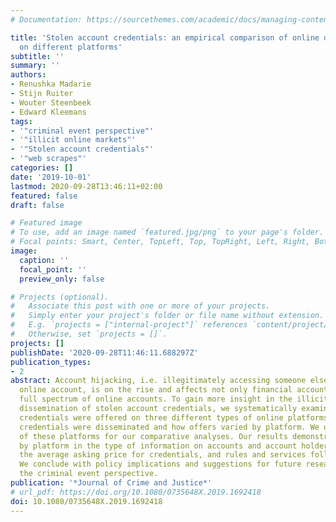 ```yaml
---
# Documentation: https://sourcethemes.com/academic/docs/managing-content/

title: 'Stolen account credentials: an empirical comparison of online dissemination
  on different platforms'
subtitle: ''
summary: ''
authors:
- Renushka Madarie
- Stijn Ruiter
- Wouter Steenbeek
- Edward Kleemans
tags:
- '"criminal event perspective"'
- '"illicit online markets"'
- '"Stolen account credentials"'
- '"web scrapes"'
categories: []
date: '2019-10-01'
lastmod: 2020-09-28T13:46:11+02:00
featured: false
draft: false

# Featured image
# To use, add an image named `featured.jpg/png` to your page's folder.
# Focal points: Smart, Center, TopLeft, Top, TopRight, Left, Right, BottomLeft, Bottom, BottomRight.
image:
  caption: ''
  focal_point: ''
  preview_only: false

# Projects (optional).
#   Associate this post with one or more of your projects.
#   Simply enter your project's folder or file name without extension.
#   E.g. `projects = ["internal-project"]` references `content/project/deep-learning/index.md`.
#   Otherwise, set `projects = []`.
projects: []
publishDate: '2020-09-28T11:46:11.688297Z'
publication_types:
- 2
abstract: Account hijacking, i.e. illegitimately accessing someone else’s personal
  online account, is on the rise and affects not only financial accounts, but the
  full spectrum of online accounts. To gain more insight in the illicit act of online
  dissemination of stolen account credentials, we systematically examined how such
  credentials were offered on three different types of online platforms where stolen
  credentials were disseminated and how offers varied by platform. We used web scrapes
  of these platforms for our comparative analyses. Our results demonstrate variation
  by platform in the type of information on accounts and account holders offered,
  the average asking price for credentials, and rules and services following a transaction.
  We conclude with policy implications and suggestions for future research based on
  the criminal event perspective.
publication: '*Journal of Crime and Justice*'
# url_pdf: https://doi.org/10.1080/0735648X.2019.1692418
doi: 10.1080/0735648X.2019.1692418
---
```

